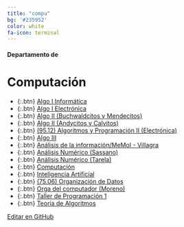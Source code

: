 ```yaml
---
title: "compu"
bg: '#235952'
color: white
fa-icon: terminal
---
```

#### Departamento de
# Computación

<!---
No poner los links de t.joinchat directamente,
>>>> NO USAR https://www.protectyourlinks.com/ <<<<
En lugar de https://t.me/joinchat/SaraSasasa-sa poner j/SaraSasasa-sa
-->

*  {:.btn} [Algo I Informática](j/A70cpFXTfQPaiUO5vsSJMQ)
*  {:.btn} [Algo I Electrónica](j/A70cpFfEMyrH_e1VSbbOmw)
*  {:.btn} [Algo II (Buchwaldcitos y Mendecitos)](j/A70cpEvxdpjEQgXUgTBgiw)
*  {:.btn} [Algo II (Andycitos y Calvitos)](j/A70cpFZAOK3JO-Wpsge1bg)
*  {:.btn} [(95.12) Algoritmos y Programación II (Electrónica)](j/IQ4_wR0aRJ8jWNMcBsr3Nw)
*  {:.btn} [Algo III](j/A70cpEWebHL3AD1l_SuIng)
*  {:.btn} [Análisis de la información/MeMoI - Villagra](j/FP2kuxhIGun-bf1yE6IZOQ)
*  {:.btn} [Análisis Numérico (Sassano)](j/NP4F9BwODH46vrDH3gAnwQ)
*  {:.btn} [Análisis Numérico (Tarela)](j/DMszTlJY8_KFm3NDHSNZWA)
*  {:.btn} [Computación](j/A70cpBejSAzul8jSGlpoOQ)
*  {:.btn} [Inteligencia Artificial](j/nGTXAdJC09hlZTgx)
*  {:.btn} [(75.06) Organización de Datos](j/IQ4_wRvx_n27Wf8KCJOsHQ)
*  {:.btn} [Orga del computador (Moreno)](j/CiRS_0Vrm9LUJVWBqQCNrw)
*  {:.btn} [Taller de Programación 1](j/A70cpBnwnhsSBnpw0QU89w)
*  {:.btn} [Teoría de Algoritmos](j/rhgD5pLf425hYWJh)

<span class="editongithub">
	<a href="{{site.github.repository_url}}/blob/master/{{page.path}}">
		<i class="fas fa-pen"></i> Editar en GitHub
	</a>
</span>
